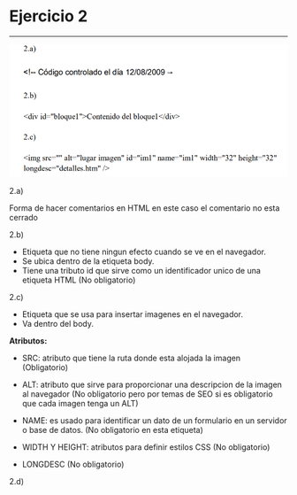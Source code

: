 
# Ejercicio 2
---

![alt text](image.png)

2.a)

Forma de hacer comentarios en HTML en este caso el comentario no esta cerrado

2.b)

- Etiqueta que no tiene ningun efecto cuando se ve en el navegador.
- Se ubica dentro de la etiqueta body.
- Tiene una tributo id que sirve como un identificador unico de una etiqueta HTML (No obligatorio)

2.c)

- Etiqueta que se usa para insertar imagenes en el navegador.
- Va dentro del body.

**Atributos:**

- SRC: atributo que tiene la ruta donde esta alojada la imagen (Obligatorio)
- ALT: atributo que sirve para proporcionar una descripcion de la imagen al  navegador (No obligatorio pero por temas de SEO si es obligatorio que cada imagen tenga un ALT)

- NAME: es usado para identificar un dato de un formulario en un servidor o base de datos. (No obligatorio en esta etiqueta)

- WIDTH Y HEIGHT: atributos para definir estilos CSS (No obligatorio)

- LONGDESC (No obligatorio)

2.d)

